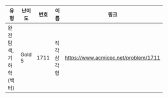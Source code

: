 |유형|난이도|번호|이름|링크|
|------|---|---|---|---|
|완전탐색, 기하학(백터)|Gold 5|1711|직각삼각형|https://www.acmicpc.net/problem/1711|
